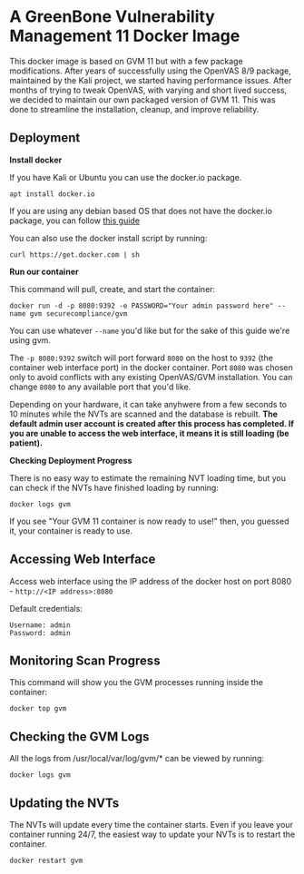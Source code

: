 # A GreenBone Vulnerability Management 11 Docker Image

This docker image is based on GVM 11 but with a few package modifications. After years of successfully using the OpenVAS 8/9 package, maintained by the Kali project, we started having performance issues. After months of trying to tweak OpenVAS, with varying and short lived success, we decided to maintain our own packaged version of GVM 11. This was done to streamline the installation, cleanup, and improve reliability.

## Deployment

**Install docker**

If you have Kali or Ubuntu you can use the docker.io package.
```
apt install docker.io
```

If you are using any debian based OS that does not have the docker.io package, you can follow [this guide](https://docs.docker.com/install/linux/docker-ce/debian/) 

You can also use the docker install script by running:
```
curl https://get.docker.com | sh
```

**Run our container**

This command will pull, create, and start the container:
```
docker run -d -p 8080:9392 -e PASSWORD="Your admin password here" --name gvm securecompliance/gvm
```
You can use whatever `--name` you'd like but for the sake of this guide we're using gvm.

The `-p 8080:9392` switch will port forward `8080` on the host to `9392` (the container web interface port) in the docker container. Port `8080` was chosen only to avoid conflicts with any existing OpenVAS/GVM installation. You can change `8080` to any available port that you'd like.

Depending on your hardware, it can take anyhwere from a few seconds to 10 minutes while the NVTs are scanned and the database is rebuilt. **The default admin user account is created after this process has completed. If you are unable to access the web interface, it means it is still loading (be patient).**

**Checking Deployment Progress**

There is no easy way to estimate the remaining NVT loading time, but you can check if the NVTs have finished loading by running:
```
docker logs gvm
```

If you see "Your GVM 11 container is now ready to use!" then, you guessed it, your container is ready to use.

## Accessing Web Interface

Access web interface using the IP address of the docker host on port 8080 - `http://<IP address>:8080`

Default credentials:
```
Username: admin
Password: admin
```

## Monitoring Scan Progress

This command will show you the GVM processes running inside the container:
```
docker top gvm
```

## Checking the GVM Logs

All the logs from /usr/local/var/log/gvm/* can be viewed by running:
```
docker logs gvm
```

## Updating the NVTs

The NVTs will update every time the container starts. Even if you leave your container running 24/7, the easiest way to update your NVTs is to restart the container.
```
docker restart gvm
```
